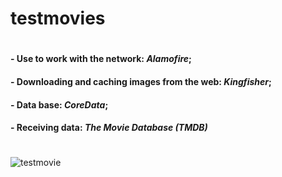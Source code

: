 # testmovies

#
####  - Use to work with the network: *Alamofire*;
####  - Downloading and caching images from the web: *Kingfisher*;
####  - Data base: *CoreData*;
####  - Receiving data: *The Movie Database (TMDB)*

#

![testmovie](https://github.com/StanislavSeryogin/testmovies/assets/64367475/cdce7ffc-31eb-44a0-94ef-89617ea6c7b1)
